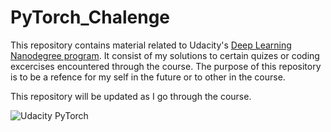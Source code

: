 # PyTorch_Chalenge

This repository contains material related to Udacity's [Deep Learning Nanodegree program](https://www.udacity.com/course/deep-learning-nanodegree--nd101). It consist of my solutions to certain quizes or coding excercises encountered through the course. The purpose of this repository is to be a refence for my self in the future or to other in the course.

This repository will be updated as I go through the course.

![Udacity PyTorch](https://s3-us-west-2.amazonaws.com/udacity-email/pytorch-acceptance-badge.png?utm_campaign=sch_600_auto_ndxxx_sch-accepted_na&utm_source=blueshift&utm_medium=email&utm_content=sch_600_auto_ndxxx_sch-accepted_na&bsft_clkid=7526c865-8f09-4449-a654-93cbaaea1019&bsft_uid=ced01165-7523-4249-812f-fc61d6790ae2&bsft_mid=efeed4bb-0043-4445-99f8-f3bb23c549a1&bsft_eid=a05f1bed-2ae7-4120-9506-a84e2a535d43&bsft_txnid=91b8b951-2894-44aa-b720-4071c3cb35a9)